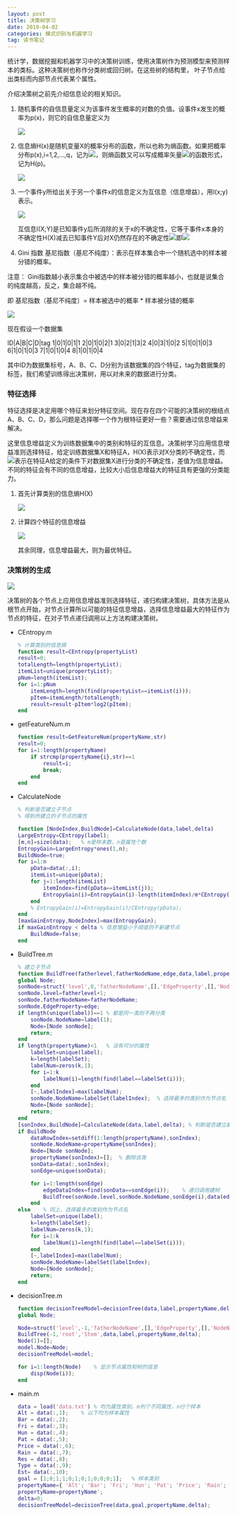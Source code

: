 ```yaml
---
layout: post
title: 决策树学习
date: 2019-04-02
categories: 模式识别与机器学习
tag: 读书笔记
---
```


统计学，数据挖掘和机器学习中的决策树训练，使用决策树作为预测模型来预测样本的类标。这种决策树也称作分类树或回归树。在这些树的结构里， 叶子节点给出类标而内部节点代表某个属性。

介绍决策树之前先介绍信息论的相关知识。

1. 随机事件的自信息量定义为该事件发生概率的对数的负值。设事件x发生的概率为p(x)，则它的自信息量定义为

    <img src="https://latex.codecogs.com/png.latex?I(x)=-log p(x)">

2. 信息熵H(x)是随机变量X的概率分布的函数，所以也称为熵函数。如果把概率分布p(x),i=1,2,...,q，记为<img src="https://latex.codecogs.com/png.latex?p_1,p_2,...,p_q">，则熵函数又可以写成概率矢量<img src="https://latex.codecogs.com/png.latex?p=(p_1,p_2,...,p_q)">的函数形式，记为H(p)。

    <img src="https://latex.codecogs.com/png.latex?H(X)=-\sum_{i=1}^qp_ilogp_i=H(p_1,...,p_q)=H(p)">

3. 一个事件y所给出关于另一个事件x的信息定义为互信息（信息增益），用I(x;y)表示。

    <img src="https://latex.codecogs.com/png.latex?I(x;y)=\sum_{i=1}^n\sum_{j=1}^mp(x_iy_j)I(x_i;y_i)">

    互信息I(X;Y)是已知事件y后所消除的关于x的不确定性，它等于事件x本身的不确定性H(X)减去已知事件Y后对X仍然存在的不确定性<img src="https://latex.codecogs.com/png.latex?H(X\mid Y)">即<img src="https://latex.codecogs.com/png.latex?I(X;Y)=H(X)-H(X\mid Y)">

4. Gini 指数
基尼指数（基尼不纯度）：表示在样本集合中一个随机选中的样本被分错的概率。

注意： Gini指数越小表示集合中被选中的样本被分错的概率越小，也就是说集合的纯度越高，反之，集合越不纯。

即 基尼指数（基尼不纯度）= 样本被选中的概率 * 样本被分错的概率

<img src="https://latex.codecogs.com/png.latex?Gini(p)=\sum^n_{k=1}\sum_{k'}p_ip_{k'}=1-\sum_{k=1}^np_k^2">

现在假设一个数据集

ID|A|B|C|D|tag
1|0|1|0|1|1
2|0|1|0|2|1
3|0|2|1|3|2
4|0|3|1|0|2
5|1|0|1|0|3
6|1|0|1|0|3
7|1|0|1|0|4
8|1|0|1|0|4

其中ID为数据集标号，A、B、C、D分别为该数据集的四个特征，tag为数据集的标签，我们希望训练得出决策树，用以对未来的数据进行分类。

### 特征选择

特征选择是决定用哪个特征来划分特征空间。现在存在四个可能的决策树的根结点A、B、C、D，那么问题是选择哪一个作为根特征更好一些？需要通过信息增益来解决。

这里信息增益定义为训练数据集中的类别和特征的互信息。决策树学习应用信息增益准则选择特征，给定训练数据集X和特征A，H(X)表示对X分类的不确定性，而<img src="https://latex.codecogs.com/png.latex?H(X\mid A)">表示在特征A给定的条件下对数据集X进行分类的不确定性，差值为信息增益。不同的特征会有不同的信息增益，比较大小后信息增益大的特征具有更强的分类能力。

1. 首先计算类别的信息熵H(X)

    <img src="https://latex.codecogs.com/png.latex?H(X)=I(X=1)+I(X=2)+I(X=3)+I(X=4)">

2. 计算四个特征的信息增益

    <img src="https://latex.codecogs.com/png.latex?I(X;A)=H(X)-H(X\mid A)\\=H(X)-I(X=1,A=0)-I(X=1,A=0)-I(X=2,A=0)-I(X=2,A=0)-I(X=3,A=1)-I(X=3,A=1)-I(X=4,A=1)-I(X=4,A=1)">

    其余同理，信息增益最大，则为最优特征。

### 决策树的生成

<img src="https://user-gold-cdn.xitu.io/2018/3/11/162149725abc5fcb?imageView2/0/w/1280/h/960/format/webp/ignore-error/1">

决策树的各个节点上应用信息增益准则选择特征，递归构建决策树，具体方法是从根节点开始，对节点计算所以可能的特征信息增益，选择信息增益最大的特征作为节点的特征，在对子节点递归调用以上方法构建决策树。

- CEntropy.m
    ```matlab
    % 计算类别的信息熵
    function result=CEntropy(propertyList)
    result=0;
    totalLength=length(propertyList);
    itemList=unique(propertyList);
    pNum=length(itemList);
    for i=1:pNum
        itemLength=length(find(propertyList==itemList(i)));
        pItem=itemLength/totalLength;
        result=result-pItem*log2(pItem);
    end
    ```
- getFeatureNum.m
    ```matlab
    function result=GetFeatureNum(propertyName,str)
    result=0;
    for i=1:length(propertyName)
        if strcmp(propertyName{i},str)==1
            result=i;
            break;
        end
    end
    ```
- CalculateNode
    ```matlab
    % 判断是否建立子节点
    % 得到所建立的子节点的属性

    function [NodeIndex,BuildNode]=CalculateNode(data,label,delta)
    LargeEntropy=CEntropy(label);
    [m,n]=size(data);   % m是样本数，n是属性个数
    EntropyGain=LargeEntropy*ones(1,n);
    BuildNode=true;
    for i=1:n
        pData=data(:,i);
        itemList=unique(pData);
        for j=1:length(itemList)
            itemIndex=find(pData==itemList(j));
            EntropyGain(i)=EntropyGain(i)-length(itemIndex)/m*CEntropy(label(itemIndex));   % 计算信息增益=原信息熵+增加属性的信息熵
        end
        % EntropyGain(i)=EntropyGain(i)/CEntropy(pData); 
    end
    [maxGainEntropy,NodeIndex]=max(EntropyGain);
    if maxGainEntropy < delta % 信息增益小于阈值则不新建节点
        BuildNode=false;
    end
    ```
- BuildTree.m
    ```matlab
    % 建立子节点
    function BuildTree(fatherlevel,fatherNodeName,edge,data,label,propertyName,delta)
    global Node;
    sonNode=struct('level',0,'fatherNodeName',[],'EdgeProperty',[],'NodeName',[]);
    sonNode.level=fatherlevel+1;
    sonNode.fatherNodeName=fatherNodeName;
    sonNode.EdgeProperty=edge;
    if length(unique(label))==1 % 都是同一类则不再分类
        sonNode.NodeName=label(1);
        Node=[Node sonNode];
        return;
    end
    if length(propertyName)<1   % 没有可分的属性
        labelSet=unique(label);
        k=length(labelSet);
        labelNum=zeros(k,1);
        for i=1:k
            labelNum(i)=length(find(label==labelSet(i)));
        end
        [~,labelIndex]=max(labelNum);
        sonNode.NodeName=labelSet(labelIndex);  % 选择最多的类别作为节点名
        Node=[Node sonNode];
        return;
    end
    [sonIndex,BuildNode]=CalculateNode(data,label,delta); % 判断是否建立新节点
    if BuildNode
        dataRowIndex=setdiff(1:length(propertyName),sonIndex);
        sonNode.NodeName=propertyName{sonIndex};
        Node=[Node sonNode];
        propertyName(sonIndex)=[];  % 删除该类
        sonData=data(:,sonIndex);
        sonEdge=unique(sonData);
    
        for i=1:length(sonEdge)
            edgeDataIndex=find(sonData==sonEdge(i));    % 递归调用建树
            BuildTree(sonNode.level,sonNode.NodeName,sonEdge(i),data(edgeDataIndex,dataRowIndex),label(edgeDataIndex,:),propertyName,delta);
        end
    else    % 同上，选择最多的类别作为节点名
        labelSet=unique(label);
        k=length(labelSet);
        labelNum=zeros(k,1);
        for i=1:k
            labelNum(i)=length(find(label==labelSet(i)));
        end
        [~,labelIndex]=max(labelNum);
        sonNode.NodeName=labelSet(labelIndex);
        Node=[Node sonNode];
        return;
    end
    ```
- decisionTree.m
    ```matlab
    function decisionTreeModel=decisionTree(data,label,propertyName,delta)
    global Node;
    
    Node=struct('level',-1,'fatherNodeName',[],'EdgeProperty',[],'NodeName',[]);
    BuildTree(-1,'root','Stem',data,label,propertyName,delta);
    Node(1)=[];
    model.Node=Node;
    decisionTreeModel=model;

    for i=1:length(Node)    % 显示节点属性和树的信息
        disp(Node(i));
    end
    ```
- main.m
    ```matlab
    data = load('data.txt') % 均为属性类别，m列个不同属性，n行个样本
    Alt = data(:,1);    % 以下均为样本属性
    Bar = data(:,2);
    Fri = data(:,3);
    Hun = data(:,4);
    Pat = data(:,5);
    Price = data(:,6);
    Rain = data(:,7);
    Res = data(:,8);
    Type = data(:,9);
    Est= data(:,10);
    goal = [1;0;1;1;0;1;0;1;0;0;0;1];   % 样本类别
    propertyName={ 'Alt'; 'Bar'; 'Fri'; 'Hun'; 'Pat'; 'Price'; 'Rain'; 'Res'; 'Type'; 'Est'};   % 属性名称
    propertyName=propertyName';
    delta=0;
    decisionTreeModel=decisionTree(data,goal,propertyName,delta);
    ```